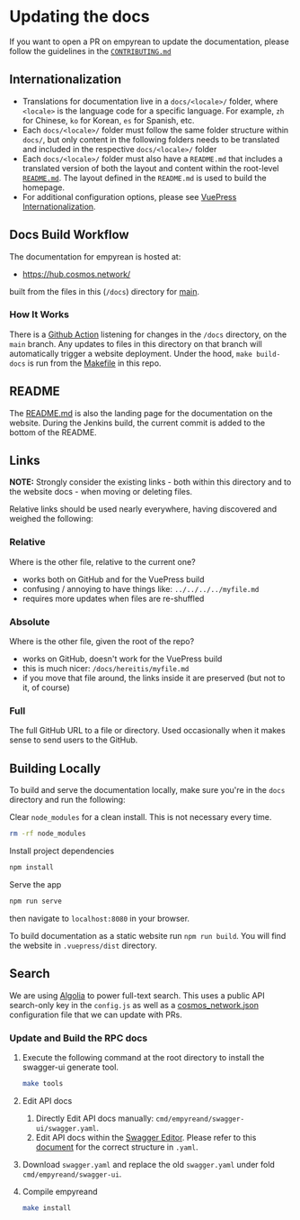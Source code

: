 <!--
parent:
  order: false
-->

# Updating the docs

If you want to open a PR on empyrean to update the documentation, please follow the guidelines in the [`CONTRIBUTING.md`](https://github.com/cosmos/empyrean/tree/main/CONTRIBUTING.md)

## Internationalization

- Translations for documentation live in a `docs/<locale>/` folder, where `<locale>` is the language code for a specific language. For example, `zh` for Chinese, `ko` for Korean, `es` for Spanish, etc.
- Each `docs/<locale>/` folder must follow the same folder structure within `docs/`, but only content in the following folders needs to be translated and included in the respective `docs/<locale>/` folder
- Each `docs/<locale>/` folder must also have a `README.md` that includes a translated version of both the layout and content within the root-level [`README.md`](https://github.com/cosmos/cosmos-sdk/tree/master/docs/README.md). The layout defined in the `README.md` is used to build the homepage.
- For additional configuration options, please see [VuePress Internationalization](https://vuepress.vuejs.org/guide/i18n.html).

## Docs Build Workflow

The documentation for empyrean is hosted at:

- <https://hub.cosmos.network/>

built from the files in this (`/docs`) directory for [main](https://github.com/cosmos/empyrean/tree/main/docs).

### How It Works

There is a [Github Action](https://github.com/cosmos/empyrean/blob/main/.github/workflows/docs.yml)
listening for changes in the `/docs` directory, on the `main` branch.
Any updates to files in this directory on that branch will automatically
trigger a website deployment. Under the hood, `make build-docs` is run from the
[Makefile](https://github.com/cosmos/empyrean/blob/main/Makefile) in this repo.

## README

The [README.md](./README.md) is also the landing page for the documentation
on the website. During the Jenkins build, the current commit is added to the bottom
of the README.

## Links

**NOTE:** Strongly consider the existing links - both within this directory
and to the website docs - when moving or deleting files.

Relative links should be used nearly everywhere, having discovered and weighed the following:

### Relative

Where is the other file, relative to the current one?

- works both on GitHub and for the VuePress build
- confusing / annoying to have things like: `../../../../myfile.md`
- requires more updates when files are re-shuffled

### Absolute

Where is the other file, given the root of the repo?

- works on GitHub, doesn't work for the VuePress build
- this is much nicer: `/docs/hereitis/myfile.md`
- if you move that file around, the links inside it are preserved (but not to it, of course)

### Full

The full GitHub URL to a file or directory. Used occasionally when it makes sense
to send users to the GitHub.

## Building Locally

To build and serve the documentation locally, make sure you're in the `docs` directory and run the following:

Clear `node_modules` for a clean install. This is not necessary every time.

```bash
rm -rf node_modules
```

Install project dependencies

```bash
npm install
```

Serve the app

```bash
npm run serve
```

then navigate to `localhost:8080` in your browser.

To build documentation as a static website run `npm run build`. You will find the website in `.vuepress/dist` directory.

## Search

We are using [Algolia](https://www.algolia.com) to power full-text search. This uses a public API search-only key in the `config.js` as well as a [cosmos_network.json](https://github.com/algolia/docsearch-configs/blob/master/configs/cosmos_network.json) configuration file that we can update with PRs.

### Update and Build the RPC docs

1. Execute the following command at the root directory to install the swagger-ui generate tool.

   ```bash
   make tools
   ```

2. Edit API docs
   1. Directly Edit API docs manually: `cmd/empyreand/swagger-ui/swagger.yaml`.
   2. Edit API docs within the [Swagger Editor](https://editor.swagger.io/). Please refer to this [document](https://swagger.io/docs/specification/2-0/basic-structure/) for the correct structure in `.yaml`.
3. Download `swagger.yaml` and replace the old `swagger.yaml` under fold `cmd/empyreand/swagger-ui`.
4. Compile empyreand

   ```bash
   make install
   ```
